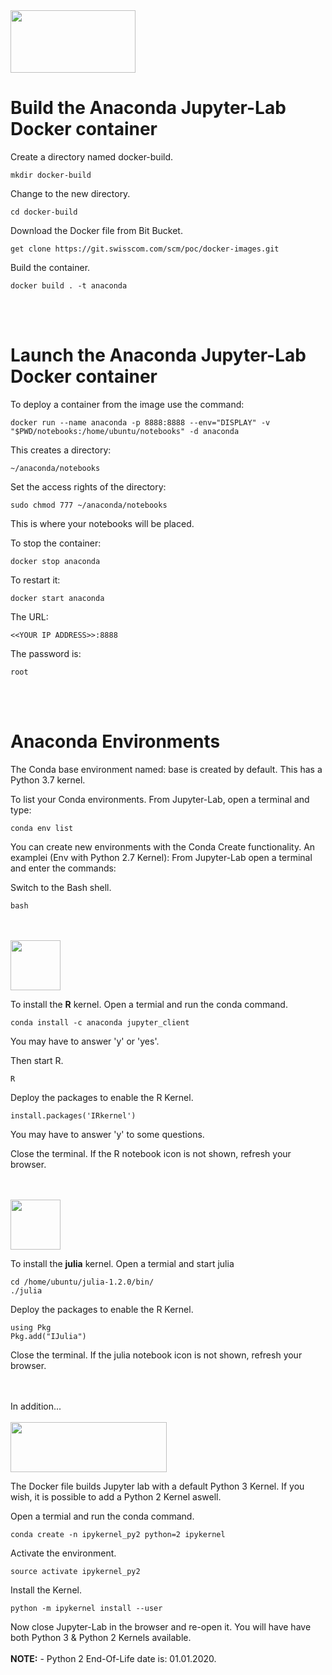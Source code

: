 <img src="https://2s7gjr373w3x22jf92z99mgm5w-wpengine.netdna-ssl.com/wp-content/uploads/2017/02/Anaconda_Logo-300x150.png" height="100" width="200"  />
  
# Build the Anaconda Jupyter-Lab Docker container
Create a directory named docker-build.
```
mkdir docker-build
```
Change to the new directory.
```
cd docker-build
```
Download the Docker file from Bit Bucket.
```
get clone https://git.swisscom.com/scm/poc/docker-images.git
```
Build the container.
```
docker build . -t anaconda
```

<br/><br/>
# Launch the Anaconda Jupyter-Lab Docker container

To deploy a container from the image use the command:
```
docker run --name anaconda -p 8888:8888 --env="DISPLAY" -v "$PWD/notebooks:/home/ubuntu/notebooks" -d anaconda
```

This creates a directory: 
```
~/anaconda/notebooks 
```

Set the access rights of the directory: 
```
sudo chmod 777 ~/anaconda/notebooks 
```

This is where your notebooks will be placed.

To stop the container:
```
docker stop anaconda
```
To restart it:
```
docker start anaconda
```
The URL: 
```
<<YOUR IP ADDRESS>>:8888
```
The password is: 
```
root
```

<br/><br/>
# Anaconda Environments
The Conda base environment named: base is created by default. This has a Python 3.7 kernel.

To list your Conda environments. From Jupyter-Lab, open a terminal and type:

```
conda env list
```


You can create new environments with the Conda Create functionality. 
An examplei (Env with Python 2.7 Kernel): 
From Jupyter-Lab open a terminal and enter the commands:

Switch to the Bash shell.
 
```
bash
```

<br/><br/><img src="https://www.r-project.org/Rlogo.png" height="80" width="80"  />

To install the __R__ kernel. Open a termial and run the conda command.
```
conda install -c anaconda jupyter_client
```
You may have to answer 'y' or 'yes'.
  
Then start R.

```
R
```

Deploy the packages to enable the R Kernel.

```
install.packages('IRkernel')
```
You may have to answer 'y' to some questions.

Close the terminal.
If the R notebook icon is not shown, refresh your browser.

<br/><br/><img src="https://julialang.org/v2/img/logo.svg" height="80" width="80" />

To install the __julia__ kernel. Open a termial and start julia

```
cd /home/ubuntu/julia-1.2.0/bin/
./julia
```

Deploy the packages to enable the R Kernel.
```
using Pkg
Pkg.add("IJulia")
```

Close the terminal.
If the julia notebook icon is not shown, refresh your browser.


<br/><br/>In addition...<br/><br/><img src="https://www.python.org/static/img/python-logo.png" height="80" width="250"  />

The Docker file builds Jupyter lab with a default Python 3 Kernel. If you wish, it is possible to add a Python 2 Kernel aswell.
  
Open a termial and run the conda command.
```
conda create -n ipykernel_py2 python=2 ipykernel
```

Activate the environment.
```
source activate ipykernel_py2
```

Install the Kernel.
```
python -m ipykernel install --user
```

Now close Jupyter-Lab in the browser and re-open it.
You will have have both Python 3 & Python 2 Kernels available.
<br/><br/>__NOTE:__ - Python 2 End-Of-Life date is: 01.01.2020.
